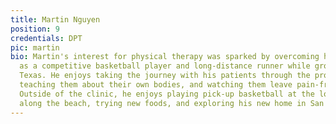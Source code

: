 ```yaml
---
title: Martin Nguyen
position: 9
credentials: DPT
pic: martin
bio: Martin's interest for physical therapy was sparked by overcoming his own injuries
  as a competitive basketball player and long-distance runner while growing up in
  Texas. He enjoys taking the journey with his patients through the process of rehabilitation,
  teaching them about their own bodies, and watching them leave pain-free with a smile.
  Outside of the clinic, he enjoys playing pick-up basketball at the local gym, running
  along the beach, trying new foods, and exploring his new home in San Diego.
---
```


